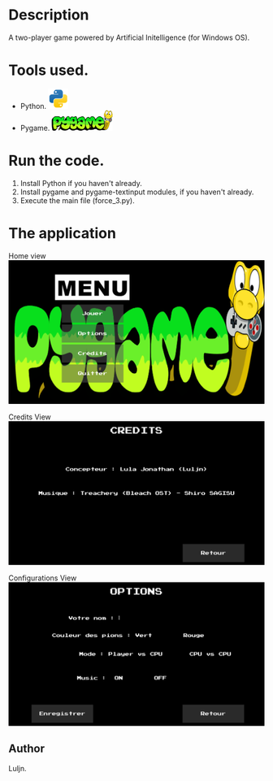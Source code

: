 # Description

A two-player game powered by Artificial Initelligence (for Windows OS).

# Tools used.

- Python. <a href="https://www.python.org/" target="_blank" rel="noreferrer"> <img src="resources/img/python-svgrepo-com.svg" alt="python" width="40" height="40"/> </a>
- Pygame. <a href="https://www.pygame.org/" target="_blank" rel="noreferrer"> <img src="resources/img/pygame_logo.png" alt="pygame" width="120" height="40"/> </a>

# Run the code.

1) Install Python if you haven't already.
2) Install pygame and pygame-textinput modules, if you haven't already.
3) Execute the main file (force_3.py).

# The application

Home view
<img src="resources/img/AI-GAME.png"/>

Credits View
<img src="resources/img/credits.png"/>

Configurations View
<img src="resources/img/configs.png"/>

## Author

Luljn.